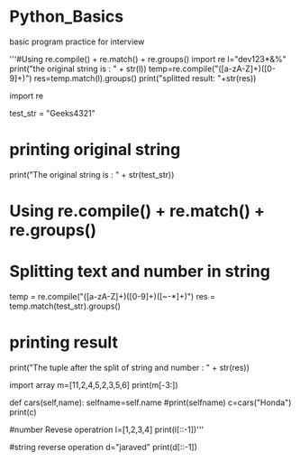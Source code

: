 # Python_Basics
basic program practice for interview



'''#Using re.compile() + re.match() + re.groups()
import re
l="dev123*&%"
print("the original string is : " + str(l))
temp=re.compile("([a-zA-Z]+)([0-9]+)")
res=temp.match(l).groups()
print("splitted result: "+str(res))



import re
 
test_str = "Geeks4321"
 
# printing original string
print("The original string is : " + str(test_str))
 
# Using re.compile() + re.match() + re.groups()
# Splitting text and number in string
temp = re.compile("([a-zA-Z]+)([0-9]+)([~-*]+)")
res = temp.match(test_str).groups()

 
# printing result
print("The tuple after the split of string and number : "
       + str(res))



import array
m=[11,2,4,5,2,3,5,6]
print(m[-3:])



def cars(self,name):
    selfname=self.name
    #print(selfname)
c=cars("Honda")
print(c)


#number Revese operatrion
l=[1,2,3,4]
print(l[::-1])'''

#string reverse operation
d="jaraved"
print(d[::-1])
